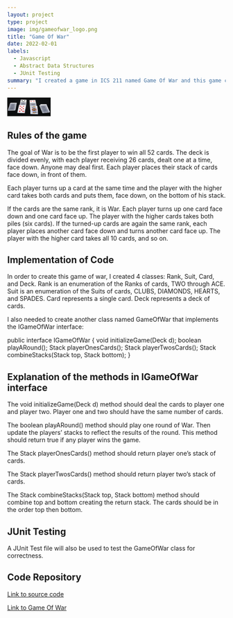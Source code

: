 ```yaml
---
layout: project
type: project
image: img/gameofwar_logo.png
title: "Game Of War"
date: 2022-02-01
labels:
  - Javascript
  - Abstract Data Structures
  - JUnit Testing
summary: "I created a game in ICS 211 named Game Of War and this game can be played with 2 players at most."
---
```


<img width="100px" class="rounded float-start pe-4" src="../img/war.jpg">

## Rules of the game
The goal of War is to be the first player to win all 52 cards. The deck is divided evenly, with each player receiving 26 cards, dealt one at a time, face down. Anyone may deal first. Each player places their stack of cards face down, in front of them.

Each player turns up a card at the same time and the player with the higher card takes both cards and puts them, face down, on the bottom of his stack.

If the cards are the same rank, it is War. Each player turns up one card face down and one card face up. The player with the higher cards takes both piles (six cards). If the turned-up cards are again the same rank, each player places another card face down and turns another card face up. The player with the higher card takes all 10 cards, and so on.

## Implementation of Code 
In order to create this game of war, I created 4 classes: Rank, Suit, Card, and Deck. Rank is an enumeration of the Ranks of cards, TWO through ACE. Suit is an enumeration of the Suits of cards, CLUBS, DIAMONDS, HEARTS, and SPADES. Card represents a single card. Deck represents a deck of cards.

I also needed to create another class named GameOfWar that implements the IGameOfWar interface:

public interface IGameOfWar {
  void initializeGame(Deck d);
  boolean playARound();
  Stack<Card> playerOnesCards();
  Stack<Card> playerTwosCards();
  Stack<Card> combineStacks(Stack<Card> top, Stack<Card> bottom);
}

## Explanation of the methods in IGameOfWar interface
The void initializeGame(Deck d) method should deal the cards to player one and player two. Player one and two should have the same number of cards.

The boolean playARound() method should play one round of War. Then update the players’ stacks to reflect the results of the round. This method should return true if any player wins the game.

The Stack<Card> playerOnesCards() method should return player one’s stack of cards.

The Stack<Card> playerTwosCards() method should return player two’s stack of cards.

The Stack<Card> combineStacks(Stack<Card> top, Stack<Card> bottom) method should combine top and bottom creating the return stack. The cards should be in the order top then bottom.

## JUnit Testing
A JUnit Test file will also be used to test the GameOfWar class for correctness.

## Code Repository
[Link to source code](https://github.com/binhn-tran/gameofwar/tree/main)

[Link to Game Of War](https://courses.ics.hawaii.edu/ics211s21/morea/090.stacks/experience-H07-war.html)
